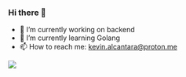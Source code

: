 ### Hi there 👋

<!--
Here are some ideas to get you started:

- 🔭 I’m currently working on ...
- 🌱 I’m currently learning ...
- 👯 I’m looking to collaborate on ...
- 🤔 I’m looking for help with ...
- 💬 Ask me about ...
- 📫 How to reach me: ...
- 😄 Pronouns: ...
- ⚡ Fun fact: ...
-->

- 🔭 I’m currently working on backend
- 🌱 I’m currently learning Golang
- 📫 How to reach me: kevin.alcantara@proton.me

<a href="https://github.com/kvn-alcantara">
  <img src="https://github-readme-stats.vercel.app/api/top-langs/?username=kvn-alcantara&layout=compact&langs_count=8&theme=dracula" />
</a>
